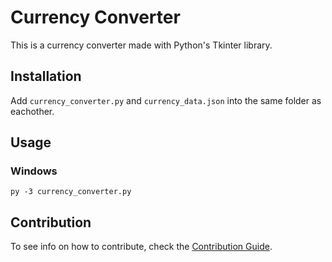 # Currency Converter

This is a currency converter made with Python's Tkinter library.

## Installation

Add `currency_converter.py` and `currency_data.json` into the same folder as eachother.

## Usage
### Windows
`py -3 currency_converter.py`

## Contribution
To see info on how to contribute, check the [Contribution Guide](CONTRIBUTING.md).

